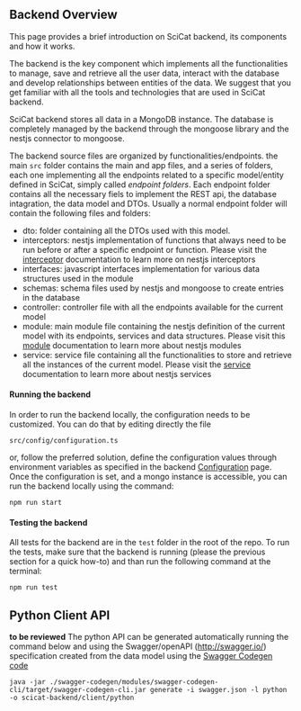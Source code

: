 ## Backend Overview

This page provides a brief introduction on SciCat backend, its components and how it works.

The backend is the key component which implements all the functionalities to manage, save and retrieve all the user data, interact with the database and develop relationships between entities of the data.
We suggest that you get familiar with all the tools and technologies that are used in SciCat backend.

SciCat backend stores all data in a MongoDB instance. The database is completely managed by the backend through the mongoose library and the nestjs connector to mongoose.

The backend source files are organized by functionalities/endpoints. the main `src` folder contains the main and app files, and a series of folders, each one implementing all the endpoints related to a specific model/entity defined in SciCat, simply called _endpoint folders_.  Each endpoint folder contains all the necessary fiels to implement the REST api, the database intagration, the data model and DTOs. Usually a normal endpoint folder will contain the following files and folders:
* dto: folder containing all the DTOs used with this model. 
* interceptors: nestjs implementation of functions that always need to be run before or after a specific endpoint or function. Please visit the [interceptor](https://docs.nestjs.com/interceptors) documentation to learn more on nestjs interceptors
* interfaces: javascript interfaces implementation for various data structures used in the module
* schemas: schema files used by nestjs and mongoose to create entries in the database
* controller: controller file with all the endpoints available for the current model
* module: main module file containing the nestjs definition of the current model with its endpoints, services and data structures. Please visit this [module](https://docs.nestjs.com/modules) documentation to learn more about nestjs modules
* service: service file containing all the functionalities to store and retrieve all the instances of the current model. Please visit the [service](https://docs.nestjs.com/providers#services) documentation to learn more about nestjs services


#### Running the backend

In order to run the backend locally, the configuration needs to be customized. You can do that by editing directly the file 
```
src/config/configuration.ts
``` 
or, follow the preferred solution, define the configuration values through environment variables as specified in the backend [Configuration]() page.
Once the configuration is set, and a mongo instance is accessible, you can run the backend locally using the command:
```
npm run start
```

#### Testing the backend

All tests for the backend are in the `test` folder in the root of the repo.
To run the tests, make sure that the backend is running (please the previous section for a quick how-to) and than run the following command at the terminal:
```
npm run test
```

## Python Client API
__to be reviewed__
The python API can be generated automatically running the command below and using the Swagger/openAPI (http://swagger.io/) specification created from the data model using the [Swagger Codegen code](https://github.com/swagger-api/swagger-codegen)

```
java -jar ./swagger-codegen/modules/swagger-codegen-cli/target/swagger-codegen-cli.jar generate -i swagger.json -l python -o scicat-backend/client/python
```

